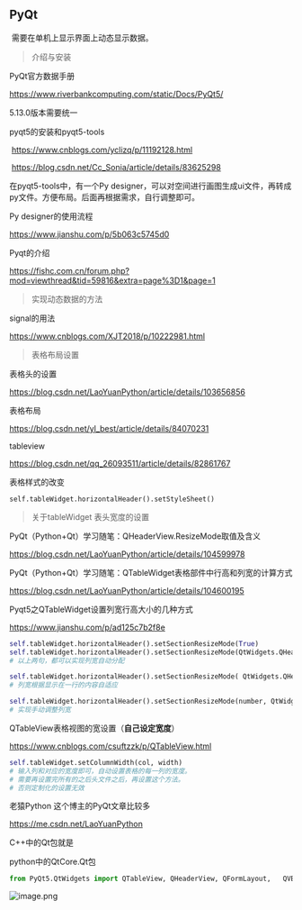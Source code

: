 ## 								PyQt

​	需要在单机上显示界面上动态显示数据。

> 介绍与安装

PyQt官方数据手册

 https://www.riverbankcomputing.com/static/Docs/PyQt5/ 



5.13.0版本需要统一

pyqt5的安装和pyqt5-tools

​	 https://www.cnblogs.com/yclizq/p/11192128.html 

​	 https://blog.csdn.net/Cc_Sonia/article/details/83625298 



在pyqt5-tools中，有一个Py designer，可以对空间进行画图生成ui文件，再转成py文件。方便布局。后面再根据需求，自行调整即可。

Py designer的使用流程

 https://www.jianshu.com/p/5b063c5745d0 



Pyqt的介绍

 https://fishc.com.cn/forum.php?mod=viewthread&tid=59816&extra=page%3D1&page=1 



> 实现动态数据的方法

signal的用法

 https://www.cnblogs.com/XJT2018/p/10222981.html 



> 表格布局设置

表格头的设置

 https://blog.csdn.net/LaoYuanPython/article/details/103656856 



表格布局

 https://blog.csdn.net/yl_best/article/details/84070231 



tableview

 https://blog.csdn.net/qq_26093511/article/details/82861767 



表格样式的改变

```
self.tableWidget.horizontalHeader().setStyleSheet()
```



> 关于tableWidget 表头宽度的设置



PyQt（Python+Qt）学习随笔：QHeaderView.ResizeMode取值及含义

 https://blog.csdn.net/LaoYuanPython/article/details/104599978 



PyQt（Python+Qt）学习随笔：QTableWidget表格部件中行高和列宽的计算方式

 https://blog.csdn.net/LaoYuanPython/article/details/104600195 





Pyqt5之QTableWidget设置列宽行高大小的几种方式

 https://www.jianshu.com/p/ad125c7b2f8e 

```python
self.tableWidget.horizontalHeader().setSectionResizeMode(True)  
self.tableWidget.horizontalHeader().setSectionResizeMode(QtWidgets.QHeaderView.Stretch)
# 以上两句，都可以实现列宽自动分配 

self.tableWidget.horizontalHeader().setSectionResizeMode( QtWidgets.QHeaderView.ResizeToContents)
# 列宽根据显示在一行的内容自适应

self.tableWidget.horizontalHeader().setSectionResizeMode(number, QtWidgets.QHeaderView.Interactive)
# 实现手动调整列宽
```



QTableView表格视图的宽设置（**自己设定宽度**）

 https://www.cnblogs.com/csuftzzk/p/QTableView.html 

```python
self.tableWidget.setColumnWidth(col, width)
# 输入列和对应的宽度即可，自动设置表格的每一列的宽度。
# 需要再设置完所有的之后头文件之后，再设置这个方法。
# 否则定制化的设置无效
```



 老猿Python 这个博主的PyQt文章比较多

 https://me.csdn.net/LaoYuanPython 



C++中的Qt包就是

python中的QtCore.Qt包



```python
from PyQt5.QtWidgets import QTableView, QHeaderView, QFormLayout,   QVBoxLayout,QWidget,QApplication ,QHBoxLayout, QPushButton,QMainWindow,QGridLayout,QLabel
```



![image.png](https://i.loli.net/2020/03/11/otYuQ9K1mfMXyD7.png)